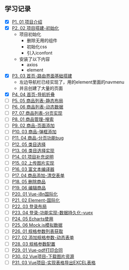 ## 学习记录
- [x] [P1. 01 项目介绍](https://www.bilibili.com/video/BV1j5411o7xH?p=1)
- [x] [P2. 02 项目搭建-初始化](https://www.bilibili.com/video/BV1j5411o7xH?p=2)
  - 项目初始化
    - 删除无用的组件
    - 初始化css
    - 引入iconfont
  - 安装了以下内容
    - axios
    - element
- [x] [P3. 03 首页-路由界面基础搭建](https://www.bilibili.com/video/BV1j5411o7xH?p=3)
  - 左边导航栏已经实现了，用的element里面的navmenu
  - 并且创建了大量的页面
- [x] [P4. 04 首页-导航折叠](https://www.bilibili.com/video/BV1j5411o7xH?p=4)
- [ ] [P5. 05 商品列表-静态布局](https://www.bilibili.com/video/BV1j5411o7xH?p=5)
- [ ] [P6. 06 商品列表-动态数据](https://www.bilibili.com/video/BV1j5411o7xH?p=6)
- [ ] [P7. 07 商品列表-分页实现](https://www.bilibili.com/video/BV1j5411o7xH?p=7)
- [ ] [P8. 01 商品管理-搜索](https://www.bilibili.com/video/BV1j5411o7xH?p=8)
- [ ] [P9. 02 商品-页面添加](https://www.bilibili.com/video/BV1j5411o7xH?p=9)
- [ ] [P10. 03 商品-弹框添加](https://www.bilibili.com/video/BV1j5411o7xH?p=10)
- [ ] [P11. 04 商品-分页功能bug](https://www.bilibili.com/video/BV1j5411o7xH?p=11)
- [ ] [P12. 05 类目选择](https://www.bilibili.com/video/BV1j5411o7xH?p=12)
- [ ] [P13. 06 类目选择实现](https://www.bilibili.com/video/BV1j5411o7xH?p=13)
- [ ] [P14. 01 项目补充说明](https://www.bilibili.com/video/BV1j5411o7xH?p=14)
- [ ] [P15. 02 上传图片实现](https://www.bilibili.com/video/BV1j5411o7xH?p=15)
- [ ] [P16. 03 富文本编译器](https://www.bilibili.com/video/BV1j5411o7xH?p=16)
- [ ] [P17. 04 商品添加-清空表单](https://www.bilibili.com/video/BV1j5411o7xH?p=17)
- [ ] [P18. 05 删除商品](https://www.bilibili.com/video/BV1j5411o7xH?p=18)
- [ ] [P19. 06 编辑商品](https://www.bilibili.com/video/BV1j5411o7xH?p=19)
- [ ] [P20. 01 Vue-i8n国际化](https://www.bilibili.com/video/BV1j5411o7xH?p=20)
- [ ] [P21. 02 Element-国际化](https://www.bilibili.com/video/BV1j5411o7xH?p=21)
- [ ] [P22. 03 登录布局](https://www.bilibili.com/video/BV1j5411o7xH?p=22)
- [ ] [P23. 04 登录-功能实现-数据持久化-vuex](https://www.bilibili.com/video/BV1j5411o7xH?p=23)
- [ ] [P24. 05 Echarts使用](https://www.bilibili.com/video/BV1j5411o7xH?p=24)
- [ ] [P25. 06 Mock.js模拟数据](https://www.bilibili.com/video/BV1j5411o7xH?p=25)
- [ ] [P26. 01 规格参数列表获取](https://www.bilibili.com/video/BV1j5411o7xH?p=26)
- [ ] [P27. 02 添加规格参数-动态表单](https://www.bilibili.com/video/BV1j5411o7xH?p=27)
- [ ] [P28. 03 规格参数配置](https://www.bilibili.com/video/BV1j5411o7xH?p=28)
- [ ] [P29. 01 Vue-pdf打印合同](https://www.bilibili.com/video/BV1j5411o7xH?p=29)
- [ ] [P30. 02 Vue项目-下载图片资源](https://www.bilibili.com/video/BV1j5411o7xH?p=30)
- [ ] [P31. 03 Vue项目-实现表格导出EXCEL表格](https://www.bilibili.com/video/BV1j5411o7xH?p=31)
